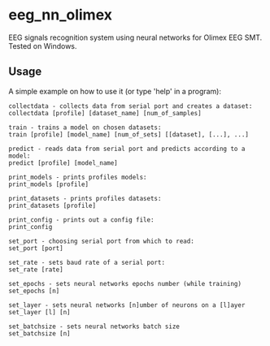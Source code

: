 # eeg_nn_olimex

EEG signals recognition system using neural networks for Olimex EEG SMT.
Tested on Windows.

## Usage

A simple example on how to use it (or type 'help' in a program):

   	collectdata - collects data from serial port and creates a dataset:
    collectdata [profile] [dataset_name] [num_of_samples]
    
    train - trains a model on chosen datasets:
    train [profile] [model_name] [num_of_sets] [[dataset], [...], ...]
    
    predict - reads data from serial port and predicts according to a model:
    predict [profile] [model_name]
    
    print_models - prints profiles models:
    print_models [profile]
    
    print_datasets - prints profiles datasets:
    print_datasets [profile]
    
    print_config - prints out a config file:
    print_config
    
    set_port - choosing serial port from which to read:
    set_port [port]
    
    set_rate - sets baud rate of a serial port:
    set_rate [rate]
    
    set_epochs - sets neural networks epochs number (while training)
    set_epochs [n]
    
    set_layer - sets neural networks [n]umber of neurons on a [l]ayer
    set_layer [l] [n]
    
    set_batchsize - sets neural networks batch size
    set_batchsize [n]
    
